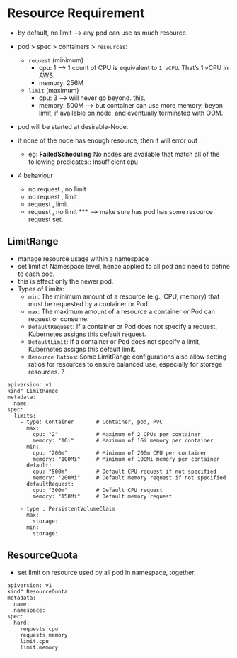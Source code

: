 # Resource Requirement

- by default, no limit --> any pod can use as much resource.
- pod > spec > containers > `resources`:
  - `request` (minimum)
    - cpu: 1  --> 1 count of CPU is equivalent to `1 vCPU`. That’s 1 vCPU in AWS.
    - memory: 256M
  - `limit` (maximum)
    - cpu: 3 --> will never go beyond. this.
    - memory: 500M --> but container can use more memory, beyon limit, if available on node, and eventually terminated with OOM.

- pod will be started at desirable-Node.
- if none of the node has enough resource, then it will error  out : 
  - eg: **FailedScheduling** No nodes are available that match all of the following predicates:: Insufficient cpu
- 4 behaviour
  - no request , no limit
  - no request , limit
  - request , limit
  - request , no limit  *** --> make sure has pod has some resource request set.

## LimitRange
- manage resource usage within a namespace
- set limit at Namespace level, hence applied to all pod and need to define to each pod.
- this is effect only the newer pod.
- Types of Limits:
  - `min`: The minimum amount of a resource (e.g., CPU, memory) that must be requested by a container or Pod.
  - `max`: The maximum amount of a resource a container or Pod can request or consume.
  - `DefaultRequest`: If a container or Pod does not specify a request, Kubernetes assigns this default request.
  - `DefaultLimit`: If a container or Pod does not specify a limit, Kubernetes assigns this default limit.
  - `Resource Ratios`: Some LimitRange configurations also allow setting ratios for resources to ensure balanced use, especially for storage resources. ?
```
apiversion: v1
kind" LimitRange
metadata:
  name: 
spec:
  limits:
    - type: Container       # Container, pod, PVC
      max:
        cpu: "2"            # Maximum of 2 CPUs per container
        memory: "1Gi"       # Maximum of 1Gi memory per container
      min:
        cpu: "200m"         # Minimum of 200m CPU per container
        memory: "100Mi"     # Minimum of 100Mi memory per container
      default:
        cpu: "500m"         # Default CPU request if not specified
        memory: "200Mi"     # Default memory request if not specified
      defaultRequest:
        cpu: "300m"         # Default CPU request
        memory: "150Mi"     # Default memory request
        
    - type : PersistentVolumeClaim 
      max:
        storage: 
      min:
        storage:  
```
## ResourceQuota
- set limit on resource used by all pod in namespace, together.
```
apiversion: v1
kind" ResourceQuota
metadata:
  name:
  namespace:
spec:
  hard:
    requests.cpu
    requests.memory
    limit.cpu
    limit.memory
    
```

